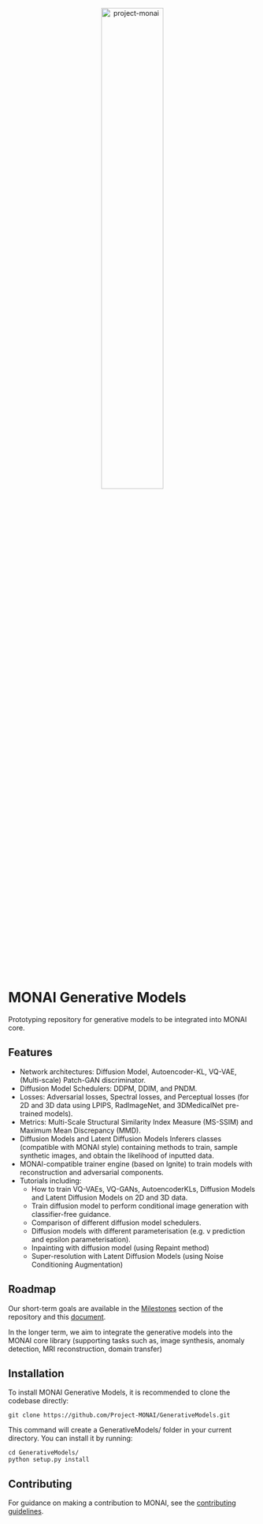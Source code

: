 <p align="center">
  <img src="https://raw.githubusercontent.com/Project-MONAI/MONAI/dev/docs/images/MONAI-logo-color.png" width="50%" alt='project-monai'>
</p>

# MONAI Generative Models
Prototyping repository for generative models to be integrated into MONAI core.
## Features
* Network architectures: Diffusion Model, Autoencoder-KL, VQ-VAE, (Multi-scale) Patch-GAN discriminator.
* Diffusion Model Schedulers: DDPM, DDIM, and PNDM.
* Losses: Adversarial losses, Spectral losses, and Perceptual losses (for 2D and 3D data using LPIPS, RadImageNet, and 3DMedicalNet pre-trained models).
* Metrics: Multi-Scale Structural Similarity Index Measure (MS-SSIM) and Maximum Mean Discrepancy (MMD).
* Diffusion Models and Latent Diffusion Models Inferers classes (compatible with MONAI style) containing methods to train, sample synthetic images, and obtain the likelihood of inputted data.
* MONAI-compatible trainer engine (based on Ignite) to train models with reconstruction and adversarial components.
* Tutorials including:
  * How to train VQ-VAEs, VQ-GANs, AutoencoderKLs, Diffusion Models and Latent Diffusion Models on 2D and 3D data.
  * Train diffusion model to perform conditional image generation with classifier-free guidance.
  * Comparison of different diffusion model schedulers.
  * Diffusion models with different parameterisation (e.g. v prediction and epsilon parameterisation).
  * Inpainting with diffusion model (using Repaint method)
  * Super-resolution with Latent Diffusion Models (using Noise Conditioning Augmentation)

## Roadmap
Our short-term goals are available in the [Milestones](https://github.com/Project-MONAI/GenerativeModels/milestones)
section of the repository and this [document](https://docs.google.com/document/d/1vEjrr6dSWUnzmP-Nfc7Y6NpnWdT6fUBK/edit?usp=sharing&ouid=118224691516664207451&rtpof=true&sd=true).

In the longer term, we aim to integrate the generative models into the MONAI core library (supporting tasks such as,
image synthesis, anomaly detection, MRI reconstruction, domain transfer)

## Installation
To install MONAI Generative Models, it is recommended to clone the codebase directly:
```
git clone https://github.com/Project-MONAI/GenerativeModels.git
```
This command will create a GenerativeModels/ folder in your current directory. You can install it by running:
```
cd GenerativeModels/
python setup.py install
```

## Contributing
For guidance on making a contribution to MONAI, see the [contributing guidelines](https://github.com/Project-MONAI/GenerativeModels/blob/main/CONTRIBUTING.md).
